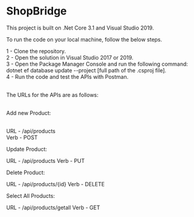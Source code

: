 # ShopBridge

This project is built on .Net Core 3.1 and Visual Studio 2019.</br>

To run the code on your local machine, follow the below steps.</br>

1 - Clone the repository. </br>
2 - Open the solution in Visual Studio 2017 or 2019.</br>
3 - Open the Package Manager Console and run the following command:</br>
	dotnet ef database update --project [full path of the .csproj file].</br>
4 - Run the code and test the APIs with Postman.</br></br>

The URLs for the APIs are as follows:</br></br>

Add new Product:</br></br>

URL - /api/products</br>
Verb - POST</br>

Update Product:

URL - /api/products
Verb - PUT

Delete Product:

URL - /api/products/{id}
Verb - DELETE

Select All Products:

URL - /api/products/getall
Verb - GET
